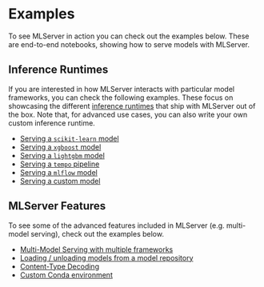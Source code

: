 # Examples

To see MLServer in action you can check out the examples below.
These are end-to-end notebooks, showing how to serve models with MLServer.

## Inference Runtimes

If you are interested in how MLServer interacts with particular model
frameworks, you can check the following examples.
These focus on showcasing the different [inference
runtimes](../runtimes/index.md) that ship with MLServer out of the box.
Note that, for advanced use cases, you can also write your own custom inference
runtime.

- [Serving a `scikit-learn` model](./docs/examples/sklearn/README.md)
- [Serving a `xgboost` model](./docs/examples/xgboost/README.md)
- [Serving a `lightgbm` model](./docs/examples/lightgbm/README.md)
- [Serving a `tempo` pipeline](./docs/examples/tempo/README.md)
- [Serving a `mlflow` model](./docs/examples/mlflow/README.md)
- [Serving a custom model](./docs/examples/custom/README.md)

## MLServer Features

To see some of the advanced features included in MLServer (e.g. multi-model
serving), check out the examples below.

- [Multi-Model Serving with multiple frameworks](./docs/examples/mms/README.md)
- [Loading / unloading models from a model repository](./docs/examples/model-repository/README.md)
- [Content-Type Decoding](./docs/examples/content-type/README.md)
- [Custom Conda environment](./docs/examples/conda/README.md)
